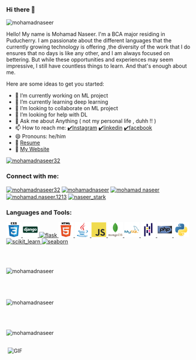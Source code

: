 ### Hi there 👋
<p align="left"> <img src="https://komarev.com/ghpvc/?username=mohamadnaseer&label=Profile%20views&color=0e75b6&style=flat" alt="mohamadnaseer" /> </p>



 Hello! My name is Mohamad Naseer. I'm a BCA major residing in Puducherry. I am passionate about the different languages that the currently growing technology is offering ,the diversity of the work that I do ensures that no days is like any other, and I am always focused on bettering. But while these opportunities and experiences may seem impressive, I still have countless things to learn. And that's enough about me. 

Here are some ideas to get you started:

- 🔭 I’m currently working on ML project
- 🌱 I’m currently learning deep learning
- 👯 I’m looking to collaborate on ML project
- 🤔 I’m looking for help with DL
- 💬 Ask me about Anything ( not my personal life , duhh !! )
- 📫 How to reach me: <a href="https://www.instagram.com/naseer_stark/">✔️Instagram</a>  <a href="https://www.linkedin.com/in/mohamadnaseer">✔️linkedin</a> <a href="https://twitter.com/MohamadNaseer32?t=_uJnFtinIjprLsGHpNR4XA&s=08">✔️facebook</a>
- 😄 Pronouns: he/him
- 📝 <a href="https://drive.google.com/file/d/1rOd3DyTaJEka_wMiVqgK8wgINsZTBPtK/view?usp=sharing">Resume</a>
- 📙 <a href="http://mdnaseer.epizy.com/?i=1">My Website</a>


<p align="left"> <a href="https://twitter.com/mohamadnaseer32" target="blank"><img src="https://img.shields.io/twitter/follow/mohamadnaseer32?logo=twitter&style=for-the-badge" alt="mohamadnaseer32" /></a> </p>

<h3 align="left">Connect with me:</h3>
<p align="left">
<a href="https://twitter.com/mohamadnaseer32" target="blank"><img align="center" src="https://raw.githubusercontent.com/rahuldkjain/github-profile-readme-generator/master/src/images/icons/Social/twitter.svg" alt="mohamadnaseer32" height="30" width="40" /></a>
<a href="https://linkedin.com/in/mohamadnaseer" target="blank"><img align="center" src="https://raw.githubusercontent.com/rahuldkjain/github-profile-readme-generator/master/src/images/icons/Social/linked-in-alt.svg" alt="mohamadnaseer" height="30" width="40" /></a>
<a href="https://kaggle.com/mohamad naseer" target="blank"><img align="center" src="https://raw.githubusercontent.com/rahuldkjain/github-profile-readme-generator/master/src/images/icons/Social/kaggle.svg" alt="mohamad naseer" height="30" width="40" /></a>
<a href="https://fb.com/mohamad.naseer.1213" target="blank"><img align="center" src="https://raw.githubusercontent.com/rahuldkjain/github-profile-readme-generator/master/src/images/icons/Social/facebook.svg" alt="mohamad.naseer.1213" height="30" width="40" /></a>
<a href="https://instagram.com/naseer_stark" target="blank"><img align="center" src="https://raw.githubusercontent.com/rahuldkjain/github-profile-readme-generator/master/src/images/icons/Social/instagram.svg" alt="naseer_stark" height="30" width="40" /></a>
</p>

<h3 align="left">Languages and Tools:</h3>
<p align="left"> <a href="https://www.w3schools.com/css/" target="_blank" rel="noreferrer"> <img src="https://raw.githubusercontent.com/devicons/devicon/master/icons/css3/css3-original-wordmark.svg" alt="css3" width="40" height="40"/> </a> <a href="https://www.djangoproject.com/" target="_blank" rel="noreferrer"> <img src="https://raw.githubusercontent.com/devicons/devicon/master/icons/django/django-original.svg" alt="django" width="40" height="40"/> </a> <a href="https://flask.palletsprojects.com/" target="_blank" rel="noreferrer"> <img src="https://www.vectorlogo.zone/logos/pocoo_flask/pocoo_flask-icon.svg" alt="flask" width="40" height="40"/> </a> <a href="https://www.w3.org/html/" target="_blank" rel="noreferrer"> <img src="https://raw.githubusercontent.com/devicons/devicon/master/icons/html5/html5-original-wordmark.svg" alt="html5" width="40" height="40"/> </a> <a href="https://www.java.com" target="_blank" rel="noreferrer"> <img src="https://raw.githubusercontent.com/devicons/devicon/master/icons/java/java-original.svg" alt="java" width="40" height="40"/> </a> <a href="https://developer.mozilla.org/en-US/docs/Web/JavaScript" target="_blank" rel="noreferrer"> <img src="https://raw.githubusercontent.com/devicons/devicon/master/icons/javascript/javascript-original.svg" alt="javascript" width="40" height="40"/> </a> <a href="https://www.mongodb.com/" target="_blank" rel="noreferrer"> <img src="https://raw.githubusercontent.com/devicons/devicon/master/icons/mongodb/mongodb-original-wordmark.svg" alt="mongodb" width="40" height="40"/> </a> <a href="https://www.mysql.com/" target="_blank" rel="noreferrer"> <img src="https://raw.githubusercontent.com/devicons/devicon/master/icons/mysql/mysql-original-wordmark.svg" alt="mysql" width="40" height="40"/> </a> <a href="https://pandas.pydata.org/" target="_blank" rel="noreferrer"> 
 <img src="https://raw.githubusercontent.com/devicons/devicon/2ae2a900d2f041da66e950e4d48052658d850630/icons/pandas/pandas-original.svg" alt="pandas" width="40" height="40"/> </a> <a href="https://www.php.net" target="_blank" rel="noreferrer"> <img src="https://raw.githubusercontent.com/devicons/devicon/master/icons/php/php-original.svg" alt="php" width="40" height="40"/> </a> <a href="https://www.python.org" target="_blank" rel="noreferrer"> <img src="https://raw.githubusercontent.com/devicons/devicon/master/icons/python/python-original.svg" alt="python" width="40" height="40"/> </a> <a href="https://scikit-learn.org/" target="_blank" rel="noreferrer"> <img src="https://upload.wikimedia.org/wikipedia/commons/0/05/Scikit_learn_logo_small.svg" alt="scikit_learn" width="40" height="40"/> </a> <a href="https://seaborn.pydata.org/" target="_blank" rel="noreferrer"> <img src="https://seaborn.pydata.org/_images/logo-mark-lightbg.svg" alt="seaborn" width="40" height="40"/> </a> </p><br> <br> 

<p><img align="left" src="https://github-readme-stats.vercel.app/api/top-langs?username=mohamadnaseer&show_icons=true&locale=en&layout=compact" alt="mohamadnaseer" /></p><br><br> 

<p><br><br><img align="center" src="https://github-readme-stats.vercel.app/api?username=mohamadnaseer&show_icons=true&locale=en" alt="mohamadnaseer" /></p><br> <br> 

<p><img align="center" src="https://github-readme-streak-stats.herokuapp.com/?user=mohamadnaseer&" alt="mohamadnaseer" /></p><br> 
<img align="right" alt="GIF" src="https://github.com/abhisheknaiidu/abhisheknaiidu/raw/master/code.gif?raw=true" width="500" height="320">

